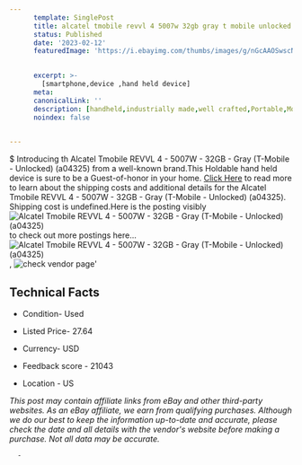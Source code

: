 ```yaml
---
      template: SinglePost
      title: alcatel tmobile revvl 4 5007w 32gb gray t mobile unlocked a04325 
      status: Published
      date: '2023-02-12'
      featuredImage: 'https://i.ebayimg.com/thumbs/images/g/nGcAAOSwscNj4hOt/s-l225.jpg'
       

      excerpt: >-
        [smartphone,device ,hand held device]
      meta:
      canonicalLink: ''
      description: [handheld,industrially made,well crafted,Portable,Mobile,Compact,Convenient,Lightweight,Maneuverable,Man-portable,Miniature,Carriable,Hand-held,Light,Holdable,Transportable,Mobile device,Pocket-sized,On-the-go,Wireless,Cordless,Compact size,Convenient size, smartphone,device ,hand held device]
      noindex: false
      

---
```

$
      Introducing th Alcatel Tmobile REVVL 4 - 5007W - 32GB - Gray (T-Mobile - Unlocked) (a04325) from a well-known brand.This Holdable hand held device is sure to be a Guest-of-honor in your home. [Click Here](https://www.ebay.com/itm/265977867247?hash=item3ded842bef%3Ag%3AnGcAAOSwscNj4hOt&mkevt=1&mkcid=1&mkrid=711-53200-19255-0&campid=%253CePNCampaignId%253E&customid=%253CreferenceId%253E&toolid=10049) to read more to learn about the shipping costs and additional details for the Alcatel Tmobile REVVL 4 - 5007W - 32GB - Gray (T-Mobile - Unlocked) (a04325). Shipping cost is undefined.Here is the posting visibly ![Alcatel Tmobile REVVL 4 - 5007W - 32GB - Gray (T-Mobile - Unlocked) (a04325)](https://i.ebayimg.com/thumbs/images/g/nGcAAOSwscNj4hOt/s-l225.jpg) to check out more postings here... ![Alcatel Tmobile REVVL 4 - 5007W - 32GB - Gray (T-Mobile - Unlocked) (a04325)](https://i.ebayimg.com/images/g/nGcAAOSwscNj4hOt/s-l1600.jpg), ![check vendor page](https://origin-galleryplus.ebayimg.com/ws/web/265977867247_2_0_1/225x225.jpg,https://origin-galleryplus.ebayimg.com/ws/web/265977867247_3_0_1/225x225.jpg,https://origin-galleryplus.ebayimg.com/ws/web/265977867247_4_0_1/225x225.jpg)'

      

 ## Technical Facts 



     
      

 - Condition- Used 


      

 - Listed Price- 27.64 


      

 - Currency- USD 


      

 - Feedback score - 21043 


      

 - Location - US 


      
      

 *_This post may contain affiliate links from eBay and other third-party websites. As an eBay affiliate, we earn from qualifying purchases. Although we do our best to keep the information up-to-date and accurate, please check the date and all details with the vendor's website before making a purchase. Not all data may be accurate._*




      -
